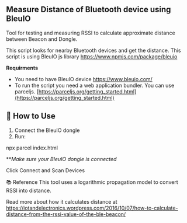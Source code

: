 ## Measure Distance of Bluetooth device using BleuIO
Tool for testing and measuring RSSI to calculate approximate distance between Beacon and Dongle.


This script looks for nearby Bluetooth devices and get the distance.
This script is using BleuIO js library https://www.npmjs.com/package/bleuio

**Requirments** 
- You need to have BleuIO device https://www.bleuio.com/
- To run the script you need a web application bundler. You can use parceljs. [https://parceljs.org/getting_started.html](https://parceljs.org/getting_started.html) 


## 🧪 How to Use

1. Connect the BleuIO dongle
2. Run:

npx parcel index.html

***Make sure your BleuIO dongle is connected*

Click Connect and Scan Devices

📚 Reference
This tool uses a logarithmic propagation model to convert RSSI into distance.
    
Read more about how it calculates distance at 
https://iotandelectronics.wordpress.com/2016/10/07/how-to-calculate-distance-from-the-rssi-value-of-the-ble-beacon/



